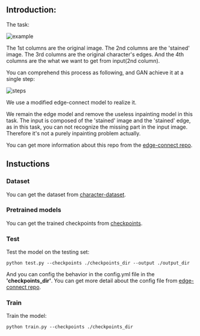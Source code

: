 ## Introduction:

The task:

![example](https://github.com/CassiniHuy/Chinese_Mending/example.png)

The 1st columns are the original image. 
The 2nd columns are the 'stained' image. 
The 3rd columns are the original character's edges.
And the 4th columns are the what we want to get from input(2nd column).

You can comprehend this process as following, and GAN achieve it at a single step:

![steps](https://github.com/CassiniHuy/Chinese_Mending/steps.png)

We use a modified edge-connect model to realize it. 

We remain the edge model and remove the useless inpainting model in this task.
The input is composed of the 'stained' image and the 'stained' edge, as in this task, you can not recognize the missing part in the input image. 
Therefore it's not a purely inpainting problem actually.

You can get more information about this repo from the [edge-connect repo](https://github.com/knazeri/edge-connect.git).
## Instuctions

### Dataset
You can get the dataset from [character-dataset](https://drive.google.com/file/d/1E6RjB-joflTbG5Ixs9gdT0lVhiy2A2aQ/view?usp=sharing).

### Pretrained models
You can get the trained checkpoints from [checkpoints](https://drive.google.com/file/d/1_dVcmmbmFAZOnf13jfCkaimOkLfxjpeJ/view?usp=sharing).

### Test
Test the model on the testing set:
```
python test.py --checkpoints ./checkpoints_dir --output ./output_dir
```
And you can config the behavior in the config.yml file in the **'checkpoints_dir'**. 
You can get more detail about the config file from [edge-connect repo](https://github.com/knazeri/edge-connect.git).

### Train
Train the model:

```
python train.py --checkpoints ./checkpoints_dir
```

